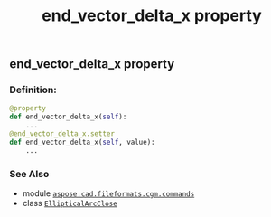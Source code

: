 ﻿---
title: end_vector_delta_x property
second_title: Aspose.CAD for Python via .NET API References
description: 
type: docs
weight: 100
url: /python-net/aspose.cad.fileformats.cgm.commands/ellipticalarcclose/end_vector_delta_x/
is_root: false
---

## end_vector_delta_x property

### Definition:
```python
@property
def end_vector_delta_x(self):
    ...
@end_vector_delta_x.setter
def end_vector_delta_x(self, value):
    ...
```

### See Also
* module [`aspose.cad.fileformats.cgm.commands`](../../)
* class [`EllipticalArcClose`](/cad/python-net/aspose.cad.fileformats.cgm.commands/ellipticalarcclose)
